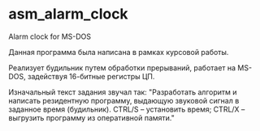 # asm_alarm_clock
Alarm clock for MS-DOS

Данная программа была написана в рамках курсовой работы.

Реализует будильник путем обработки прерываний, работает на MS-DOS, задействуя 16-битные регистры ЦП.

Изначальный текст задания звучал так:
"Разработать алгоритм и написать резидентную программу, выдающую звуковой сигнал в заданное время (будильник). CTRL/S – установить время; CTRL/X – выгрузить программу из оперативной памяти."
